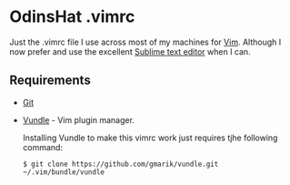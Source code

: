 OdinsHat .vimrc
===============
Just the .vimrc file I use across most of my machines for 
[Vim](http://www.vim.org/).
Although I now prefer and use the excellent 
[Sublime text editor](http://www.sublimetext.com/3) when I can.

Requirements
------------
* [Git](http://git-scm.com/)
* [Vundle](https://github.com/gmarik/Vundle.vim) - Vim plugin manager.

  Installing Vundle to make this vimrc work just requires tjhe following 
  command:

  `$ git clone https://github.com/gmarik/vundle.git ~/.vim/bundle/vundle`
